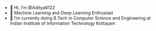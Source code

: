 - 👋 Hi, I’m @Aditya6122
- 👀 Machine Learning and Deep Learning Enthusiast
- 🌱 I’m currently doing B.Tech in Computer Science and Engineering at Indian Institute of Information Technology Kottayam

<!---
Aditya6122/Aditya6122 is a ✨ special ✨ repository because its `README.md` (this file) appears on your GitHub profile.
You can click the Preview link to take a look at your changes.
--->
